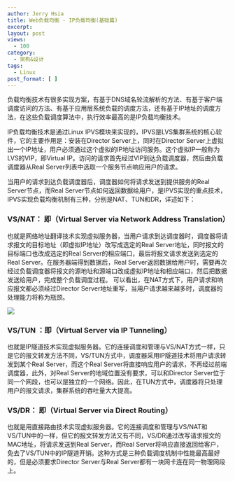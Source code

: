 ```yaml
---
author: Jerry Hsia
title: Web负载均衡 - IP负载均衡(基础篇)
excerpt:
layout: post
views:
  - 100
category:
  - 架构&设计
tags:
  - Linux
post_format: [ ]
---
```


负载均衡技术有很多实现方案，有基于DNS域名轮流解析的方法、有基于客户端调度访问的方法、有基于应用层系统负载的调度方法，还有基于IP地址的调度方法，在这些负载调度算法中，执行效率最高的是IP负载均衡技术。

IP负载均衡技术是通过Linux IPVS模块来实现的，IPVS是LVS集群系统的核心软件，它的主要作用是：安装在Director Server上，同时在Director Server上虚拟出一个IP地址，用户必须通过这个虚拟的IP地址访问服务。这个虚拟IP一般称为LVS的VIP，即Virtual IP。访问的请求首先经过VIP到达负载调度器，然后由负载调度器从Real Server列表中选取一个服务节点响应用户的请求。

当用户的请求到达负载调度器后，调度器如何将请求发送到提供服务的Real Server节点，而Real Server节点如何返回数据给用户，是IPVS实现的重点技术，IPVS实现负载均衡机制有三种，分别是NAT、TUN和DR，详述如下：

### VS/NAT： 即（Virtual Server via Network Address Translation）

也就是网络地址翻译技术实现虚拟服务器，当用户请求到达调度器时，调度器将请求报文的目标地址（即虚拟IP地址）改写成选定的Real Server地址，同时报文的目标端口也改成选定的Real Server的相应端口，最后将报文请求发送到选定的Real Server。在服务器端得到数据后，Real Server返回数据给用户时，需要再次经过负载调度器将报文的源地址和源端口改成虚拟IP地址和相应端口，然后把数据发送给用户，完成整个负载调度过程。
可以看出，在NAT方式下，用户请求和响应报文都必须经过Director Server地址重写，当用户请求越来越多时，调度器的处理能力将称为瓶颈。

![]({{site.blog.static}}files/load-balancing-ip2.jpg)

### VS/TUN ：即（Virtual Server via IP Tunneling） 

也就是IP隧道技术实现虚拟服务器。它的连接调度和管理与VS/NAT方式一样，只是它的报文转发方法不同，VS/TUN方式中，调度器采用IP隧道技术将用户请求转发到某个Real Server，而这个Real Server将直接响应用户的请求，不再经过前端调度器，此外，对Real Server的地域位置没有要求，可以和Director Server位于同一个网段，也可以是独立的一个网络。因此，在TUN方式中，调度器将只处理用户的报文请求，集群系统的吞吐量大大提高。

### VS/DR： 即（Virtual Server via Direct Routing） 

也就是用直接路由技术实现虚拟服务器。它的连接调度和管理与VS/NAT和VS/TUN中的一样，但它的报文转发方法又有不同，VS/DR通过改写请求报文的MAC地址，将请求发送到Real Server，而Real Server将响应直接返回给客户，免去了VS/TUN中的IP隧道开销。这种方式是三种负载调度机制中性能最高最好的，但是必须要求Director Server与Real Server都有一块网卡连在同一物理网段上。
